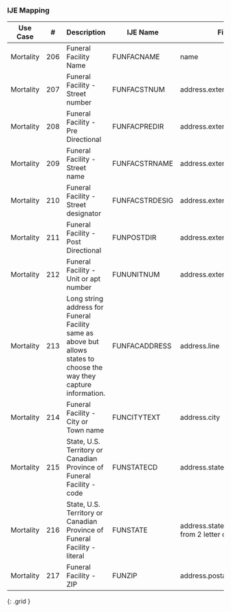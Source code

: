 ### IJE Mapping

| **Use Case** |  **#**   |  **Description**  | **IJE Name**  |  **Field**  |  **Type**  | **Value Set**  |
| :---------: | --------------- | ------------ | ------------- | ---------- | ---------- | -------------- |
| Mortality | 206 | Funeral Facility Name | FUNFACNAME | name |string |- |
| Mortality | 207 | Funeral Facility - Street number | FUNFACSTNUM | address.extension[stnum] |string |- |
| Mortality | 208 | Funeral Facility - Pre Directional | FUNFACPREDIR | address.extension[predir] |string |- |
| Mortality | 209 | Funeral Facility - Street name | FUNFACSTRNAME | address.extension[stname] |string |- |
| Mortality | 210 | Funeral Facility - Street designator | FUNFACSTRDESIG | address.extension[stdesig] |string |- |
| Mortality | 211 | Funeral Facility - Post Directional | FUNPOSTDIR | address.extension[postdir] |string |- |
| Mortality | 212 | Funeral Facility - Unit or apt number | FUNUNITNUM | address.extension[unitnum] |string |- |
| Mortality | 213 | Long string address for Funeral Facility same as above but allows states to choose the way they capture information. | FUNFACADDRESS | address.line |string |address.line  |
| Mortality | 214 | Funeral Facility - City or Town name | FUNCITYTEXT | address.city |string |address.city  |
| Mortality | 215 | State, U.S. Territory or Canadian Province of Funeral Facility - code | FUNSTATECD | address.state |string |[StatesTerritoriesAndProvincesVS] |
| Mortality | 216 | State, U.S. Territory or Canadian Province of Funeral Facility - literal | FUNSTATE | address.state (expanded from 2 letter code) |string |See [StateLiterals] |
| Mortality | 217 | Funeral Facility - ZIP | FUNZIP | address.postalCode |string |- |
{: .grid }
